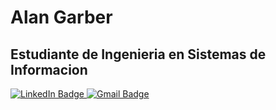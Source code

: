 # Alan Garber
## Estudiante de Ingenieria en Sistemas de Informacion
<a href="https://www.linkedin.com/in/alangarber/">
      <img src="https://img.shields.io/badge/LinkedIn-blue?style=for-the-badge&logo=linkedin&logoColor=white" alt="LinkedIn Badge"/>
    </a>
    <a href="mailto:alangarber1@gmail.com">
      <img src="https://img.shields.io/badge/gmail-red?style=for-the-badge&logo=gmail&logoColor=white" alt="Gmail Badge"/>
    </a>
